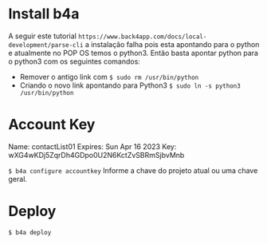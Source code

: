 

# Install b4a
A seguir este tutorial `https://www.back4app.com/docs/local-development/parse-cli` a instalação falha pois esta apontando para o python e atualmente no POP OS temos o python3. Então basta apontar python para o python3 com os seguintes comandos:
* Remover o antigo link com `$ sudo rm /usr/bin/python`
* Criando o novo link apontando para Python3 `$ sudo ln -s python3 /usr/bin/python`

# Account Key

Name: contactList01   Expires: Sun Apr 16 2023
Key: wXG4wKDj5ZqrDh4GDpo0U2N6KctZvSBRmSjbvMnb

`$ b4a configure accountkey`
Informe a chave do projeto atual ou uma chave geral.

# Deploy

```
$ b4a deploy
```
